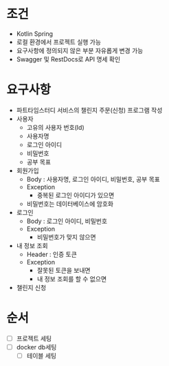 # 조건
- Kotlin Spring
- 로컬 환경에서 프로젝트 실행 가능
- 요구사항에 정의되지 않은 부분 자유롭게 변경 가능
- Swagger 및 RestDocs로 API 명세 확인

# 요구사항
- 파트타임스터디 서비스의 챌린지 주문(신청) 프로그램 작성
- 사용자
	- 고유의 사용자 번호(Id)
	- 사용자명
	- 로그인 아이디
	- 비밀번호
	- 공부 목표
- 회원가입
	- Body : 사용자명, 로그인 아이디, 비밀번호, 공부 목표
	- Exception
		- 중복된 로그인 아이디가 있으면
	- 비밀번호는 데이터베이스에 암호화
- 로그인
	- Body : 로그인 아이디, 비밀번호
	- Exception
		- 비밀번호가 맞지 않으면
- 내 정보 조회
	- Header : 인증 토큰
	- Exception
		- 잘못된 토큰을 보내면
		- 내 정보 조회를 할 수 없으면
- 챌린지 신청


# 순서
- [ ] 프로젝트 세팅
- [ ] docker db세팅
	- [ ] 테이블 세팅